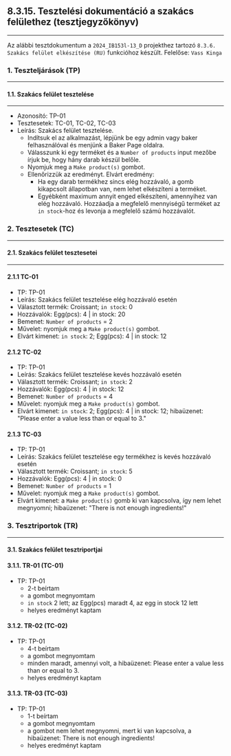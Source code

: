 ## 8.3.15. Tesztelési dokumentáció a szakács felülethez (tesztjegyzőkönyv)

---

Az alábbi tesztdokumentum a `2024_IB153l-13_D` projekthez tartozó `8.3.6. Szakács felület elkészítése (RU)` funkcióhoz készült. Felelőse: `Vass Kinga`

### 1. Teszteljárások (TP)

---

#### 1.1. Szakács felület tesztelése

---

* Azonosító: TP-01
* Tesztesetek: TC-01, TC-02, TC-03
* Leírás: Szakács felület tesztelése.
  * Indítsuk el az alkalmazást, lépjünk be egy admin vagy baker felhasználóval és menjünk a Baker Page oldalra.
  * Válasszunk ki egy terméket és a `Number of products` input mezőbe írjuk be, hogy hány darab készül belőle.
  * Nyomjuk meg a `Make product(s)` gombot.
  * Ellenőrizzük az eredményt. Elvárt eredmény:  
    * Ha egy darab termékhez sincs elég hozzávaló, a gomb kikapcsolt állapotban van, nem lehet elkészíteni a terméket.
    * Egyébként maximum annyit enged elkészíteni, amennyihez van elég hozzávaló. Hozzáadja a megfelelő mennyiségű terméket az `in stock`-hoz és levonja a megfelelő számú hozzávalót.

### 2. Tesztesetek (TC)

---

#### 2.1. Szakács felület tesztesetei 

---

#### 2.1.1 TC-01

* TP: TP-01
* Leírás: Szakács felület tesztelése elég hozzávaló esetén
* Választott termék: Croissant; `in stock`: 0
* Hozzávalók: Egg(pcs): 4 | in stock: 20
* Bemenet: `Number of products` = 2
* Művelet: nyomjuk meg a `Make product(s)` gombot.
* Elvárt kimenet: `in stock`: 2; Egg(pcs): 4 | in stock: 12

#### 2.1.2 TC-02

* TP: TP-01
* Leírás: Szakács felület tesztelése kevés hozzávaló esetén
* Választott termék: Croissant; `in stock`: 2
* Hozzávalók: Egg(pcs): 4 | in stock: 12
* Bemenet: `Number of products` = 4
* Művelet: nyomjuk meg a `Make product(s)` gombot.
* Elvárt kimenet: `in stock`: 2; Egg(pcs): 4 | in stock: 12; hibaüzenet: "Please enter a value less than or equal to 3."

#### 2.1.3 TC-03

* TP: TP-01
* Leírás: Szakács felület tesztelése egy termékhez is kevés hozzávaló esetén
* Választott termék: Croissant; `in stock`: 5
* Hozzávalók: Egg(pcs): 4 | in stock: 0
* Bemenet: `Number of products` = 1
* Művelet: nyomjuk meg a `Make product(s)` gombot.
* Elvárt kimenet: a `Make product(s)` gomb ki van kapcsolva, így nem lehet megnyomni; hibaüzenet: "There is not enough ingredients!"


### 3. Tesztriportok (TR)

---

#### 3.1. Szakács felület tesztriportjai

#### 3.1.1. TR-01 (TC-01)

* TP: TP-01
  * 2-t beírtam
  * a gombot megnyomtam
  * `in stock` 2 lett; az Egg(pcs) maradt 4, az egg in stock 12 lett
  * helyes eredményt kaptam

#### 3.1.2. TR-02 (TC-02)

* TP: TP-01
  * 4-t beírtam
  * a gombot megnyomtam
  * minden maradt, amennyi volt, a hibaüzenet: Please enter a value less than or equal to 3.
  * helyes eredményt kaptam

#### 3.1.3. TR-03 (TC-03)

* TP: TP-01
    * 1-t beírtam
    * a gombot megnyomtam
    * a gombot nem lehet megnyomni, mert ki van kapcsolva, a hibaüzenet: There is not enough ingredients!
    * helyes eredményt kaptam